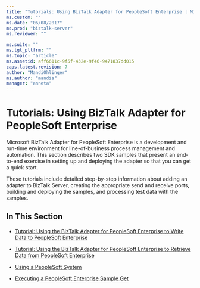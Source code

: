 ```yaml
---
title: "Tutorials: Using BizTalk Adapter for PeopleSoft Enterprise | Microsoft Docs"
ms.custom: ""
ms.date: "06/08/2017"
ms.prod: "biztalk-server"
ms.reviewer: ""

ms.suite: ""
ms.tgt_pltfrm: ""
ms.topic: "article"
ms.assetid: aff6611c-9f5f-432e-9f46-9471837dd015
caps.latest.revision: 7
author: "MandiOhlinger"
ms.author: "mandia"
manager: "anneta"
---
```

# Tutorials: Using BizTalk Adapter for PeopleSoft Enterprise
Microsoft BizTalk Adapter for PeopleSoft Enterprise is a development and run-time environment for line-of-business process management and automation. This section describes two SDK samples that present an end-to-end exercise in setting up and deploying the adapter so that you can get a quick start.  
  
 These tutorials include detailed step-by-step information about adding an adapter to BizTalk Server, creating the appropriate send and receive ports, building and deploying the samples, and processing test data with the samples.  
  
## In This Section  
  
-   [Tutorial: Using the BizTalk Adapter for PeopleSoft Enterprise to Write Data to PeopleSoft Enterprise](../core/tutorial-use-the-peoplesoft-adapter-in-biztalk-server-to-write-data.md)  
  
-   [Tutorial: Using the BizTalk Adapter for PeopleSoft Enterprise to Retrieve Data from PeopleSoft Enterprise](../core/tutorial-use-the-peoplesoft-enterprise-adapter-to-get-data-in-biztalk-server.md)  
  
-   [Using a PeopleSoft System](../core/using-a-peoplesoft-system.md)  
  
-   [Executing a PeopleSoft Enterprise Sample Get](../core/executing-a-peoplesoft-enterprise-sample-get.md)